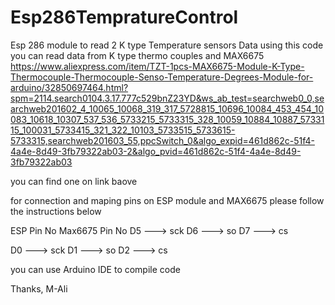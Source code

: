 # Esp286TempratureControl
Esp 286 module to read 2 K type Temperature  sensors Data 
using this code you can read data from K type thermo couples and MAX6675 
https://www.aliexpress.com/item/TZT-1pcs-MAX6675-Module-K-Type-Thermocouple-Thermocouple-Senso-Temperature-Degrees-Module-for-arduino/32850697464.html?spm=2114.search0104.3.17.777c529bnZ23YD&ws_ab_test=searchweb0_0,searchweb201602_4_10065_10068_319_317_5728815_10696_10084_453_454_10083_10618_10307_537_536_5733215_5733315_328_10059_10884_10887_5733115_100031_5733415_321_322_10103_5733515_5733615-5733315,searchweb201603_55,ppcSwitch_0&algo_expid=461d862c-51f4-4a4e-8d49-3fb79322ab03-2&algo_pvid=461d862c-51f4-4a4e-8d49-3fb79322ab03

you can find one on link baove

for connection and maping pins on ESP module and MAX6675 please follow the instructions below 

ESP Pin No        Max6675 Pin No
 D5        --->   sck
 D6        --->   so
 D7        --->   cs


 D0        --->  sck
 D1        --->  so
 D2        --->  cs
 
 you can use Arduino IDE to compile code
 
 Thanks,
 M-Ali





